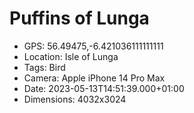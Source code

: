 # Puffins of Lunga

- GPS: 56.49475,-6.421036111111111
- Location: Isle of Lunga
- Tags: Bird
- Camera: Apple iPhone 14 Pro Max
- Date: 2023-05-13T14:51:39.000+01:00
- Dimensions: 4032x3024
